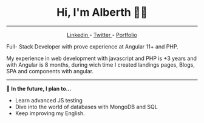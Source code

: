 <h1 align="center">Hi, I'm Alberth 👋🏽</h1>

-------
<p align="center">
  <a href="https://www.linkedin.com/in/alberth-corrales-ru%C3%ADz-535b3b144/"> Linkedin </a>
  -
  <a href="https://twitter.com/AlberthRuz1"> Twitter </a>
  -
  <a href="#"> Portfolio </a>
<p> 

<p> Full- Stack Developer with prove experience at Angular 11+ and PHP. <p> 

<p>My experience in web development  with javascript and PHP is  +3 years and with Angular is 8 months, during wich time I created landings pages, Blogs, SPA and components with angular.<p> 

  
-------

**🎯 In the future, I plan to...**
* Learn advanced JS testing
* Dive into the world of databases with MongoDB and SQL
* Keep improving my English.
